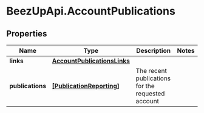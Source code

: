 # BeezUpApi.AccountPublications

## Properties
Name | Type | Description | Notes
------------ | ------------- | ------------- | -------------
**links** | [**AccountPublicationsLinks**](AccountPublicationsLinks.md) |  | 
**publications** | [**[PublicationReporting]**](PublicationReporting.md) | The recent publications for the requested account | 


